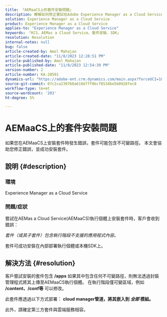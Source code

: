 ```yaml
---
title: 「AEMaaCS上的套件安裝問題」
description: 瞭解如何修正嘗試在Adobe Experience Manager as a Cloud Service上安裝套件時的錯誤。 確認第三方套件與雲端服務相容。
solution: Experience Manager as a Cloud Service
product: Experience Manager as a Cloud Service
applies-to: "Experience Manager as a Cloud Service"
keywords: 「KCS、AEMas a Cloud Service、套件安裝、SDK」
resolution: Resolution
internal-notes: null
bug: false
article-created-by: Amol Mahajan
article-created-date: "11/8/2023 12:28:51 PM"
article-published-by: Amol Mahajan
article-published-date: "11/8/2023 12:54:39 PM"
version-number: 2
article-number: KA-20501
dynamics-url: "https://adobe-ent.crm.dynamics.com/main.aspx?forceUCI=1&pagetype=entityrecord&etn=knowledgearticle&id=ff700d5a-327e-ee11-8179-6045bd006b3d"
source-git-commit: 07c2ca239760a610d7ff0bcf8534be5b0928fec8
workflow-type: tm+mt
source-wordcount: '203'
ht-degree: 5%

---
```


# AEMaaCS上的套件安裝問題


如果您在AEMaaCS上安裝套件時發生錯誤，套件可能包含不可變路徑。 本文會協助您修正錯誤，並成功安裝套件。

## 說明 {#description}


### <b>環境</b>

Experience Manager as a Cloud Service



### <b>問題/症狀</b>

嘗試在AEMas a Cloud Service(AEMaaCS)執行個體上安裝套件時，客戶會收到錯誤：

*套件（或其子套件）包含執行階段不支援的應用程式內容。*



套件可成功安裝在內部部署執行個體或本機SDK上。


## 解決方法 {#resolution}


客戶嘗試安裝的套件包含 <b>/apps</b> 如果其中包含任何不可變路徑，則無法透過封裝管理程式將其上傳至AEMaaCS執行個體。
在執行階段僅可變區域，例如 <b>/content、/conf等</b> 可以修改。

此套件應透過以下方式部署： <b>cloud manager管道，將其嵌入到 *全部* 模組。</b>

此外，請確定第三方套件與雲端服務相容。
